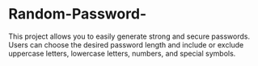 # Random-Password-
This project allows you to easily generate strong and secure passwords. Users can choose the desired password length and include or exclude uppercase letters, lowercase letters, numbers, and special symbols.
